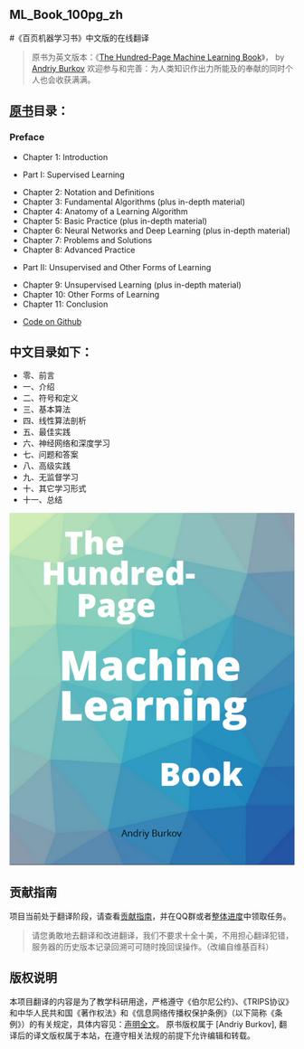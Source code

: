 ## ML_Book_100pg_zh
#《百页机器学习书》中文版的在线翻译

> 原书为英文版本：《[The Hundred-Page Machine Learning Book](http://themlbook.com/)》， by [Andriy Burkov](http://themlbook.com/wiki/doku.php)
> 欢迎参与和完善：为人类知识作出力所能及的奉献的同时个人也会收获满满。

## [原书](https://github.com/htsong/ML_Book_100pg_zh/blob/master/The_HundredPage_Machine_Learning_Book.pdf)目录：
### Preface
+ Chapter 1: Introduction
* Part I: Supervised Learning
+ Chapter 2: Notation and Definitions
+ Chapter 3: Fundamental Algorithms (plus in-depth material)
+ Chapter 4: Anatomy of a Learning Algorithm
+ Chapter 5: Basic Practice (plus in-depth material)
+ Chapter 6: Neural Networks and Deep Learning (plus in-depth material)
+ Chapter 7: Problems and Solutions
+ Chapter 8: Advanced Practice
* Part II: Unsupervised and Other Forms of Learning
+ Chapter 9: Unsupervised Learning (plus in-depth material)
+ Chapter 10: Other Forms of Learning
+ Chapter 11: Conclusion
* [Code on Github](https://github.com/aburkov/theMLbook)

## 中文目录如下：
+   零、前言
+   一、介绍
+   二、符号和定义
+   三、基本算法
+   四、线性算法剖析
+   五、最佳实践
+   六、神经网络和深度学习
+   七、问题和答案
+   八、高级实践
+   九、无监督学习
+   十、其它学习形式
+   十一、总结


![](cover.jpg)


## 贡献指南

项目当前处于翻译阶段，请查看[贡献指南](CONTRIBUTION.md)，并在QQ群或者[整体进度](issues)中领取任务。

> 请您勇敢地去翻译和改进翻译，我们不要求十全十美，不用担心翻译犯错，服务器的历史版本记录回溯可可随时挽回误操作。（改编自维基百科）

## 版权说明

本项目翻译的内容是为了教学科研用途，严格遵守《伯尔尼公约》、《TRIPS协议》和中华人民共和国《著作权法》和《信息网络传播权保护条例》（以下简称《条例》）的有关规定，具体内容见：[声明全文](CopyRight.md)。
原书版权属于 [Andriy Burkov], 翻译后的译文版权属于本站，在遵守相关法规的前提下允许编辑和转载。
